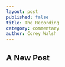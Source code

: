 ```yaml
---
layout: post
published: false
title: The Recording
category: commentary
author: Corey Walsh
---
```


## A New Post